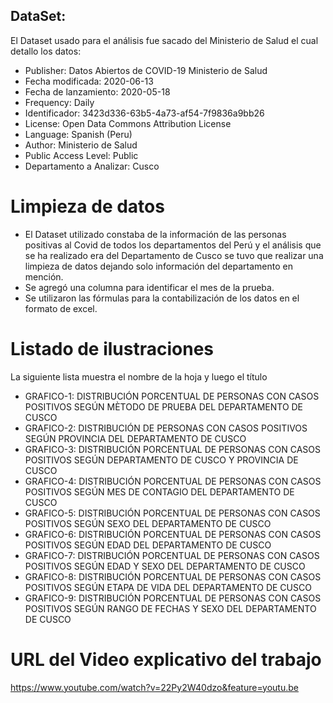 ## DataSet:

El Dataset usado para el análisis fue sacado del Ministerio de Salud el cual detallo los datos:

- Publisher: Datos Abiertos de COVID-19 Ministerio de Salud
- Fecha modificada: 2020-06-13
- Fecha de lanzamiento: 2020-05-18
- Frequency: Daily
- Identificador: 3423d336-63b5-4a73-af54-7f9836a9bb26
- License: Open Data Commons Attribution License
- Language: Spanish (Peru)
- Author: Ministerio de Salud
- Public Access Level: Public
- Departamento a Analizar: Cusco

# Limpieza de datos

- El Dataset utilizado constaba de la información de las personas positivas al Covid de todos los departamentos del Perú y el análisis que se ha realizado era del Departamento de Cusco se tuvo que realizar una limpieza de datos dejando solo información del departamento en mención. 
- Se agregó una columna para identificar el mes de la prueba.
- Se utilizaron las fórmulas para la contabilización de los datos en el formato de excel.

# Listado de ilustraciones

La siguiente lista muestra el nombre de la hoja y luego el título

- GRAFICO-1: DISTRIBUCIÓN PORCENTUAL DE PERSONAS CON CASOS POSITIVOS SEGÚN MÈTODO DE PRUEBA DEL DEPARTAMENTO DE CUSCO
- GRAFICO-2: DISTRIBUCIÓN DE PERSONAS CON CASOS POSITIVOS SEGÚN PROVINCIA DEL DEPARTAMENTO DE CUSCO
- GRAFICO-3: DISTRIBUCIÓN PORCENTUAL DE PERSONAS CON CASOS POSITIVOS SEGÚN DEPARTAMENTO DE CUSCO Y PROVINCIA DE CUSCO
- GRAFICO-4: DISTRIBUCIÓN PORCENTUAL DE PERSONAS CON CASOS POSITIVOS SEGÚN MES DE CONTAGIO DEL DEPARTAMENTO DE CUSCO
- GRAFICO-5: DISTRIBUCIÓN PORCENTUAL DE PERSONAS CON CASOS POSITIVOS SEGÚN SEXO DEL DEPARTAMENTO DE CUSCO
- GRAFICO-6: DISTRIBUCIÓN PORCENTUAL DE PERSONAS CON CASOS POSITIVOS SEGÚN EDAD DEL DEPARTAMENTO DE CUSCO		
- GRAFICO-7: DISTRIBUCIÓN PORCENTUAL DE PERSONAS CON CASOS POSITIVOS SEGÚN EDAD Y SEXO DEL DEPARTAMENTO DE CUSCO	
- GRAFICO-8: DISTRIBUCIÓN PORCENTUAL DE PERSONAS CON CASOS POSITIVOS SEGÚN ETAPA DE VIDA DEL DEPARTAMENTO DE CUSCO
- GRAFICO-9: DISTRIBUCIÓN PORCENTUAL DE PERSONAS CON CASOS POSITIVOS SEGÚN RANGO DE FECHAS Y SEXO DEL DEPARTAMENTO DE CUSCO

# URL del Video explicativo del trabajo
https://www.youtube.com/watch?v=22Py2W40dzo&feature=youtu.be
